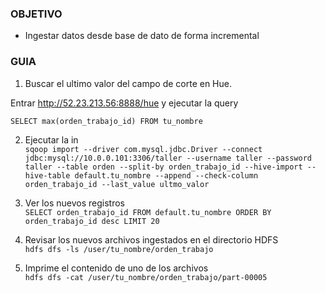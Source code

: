 ### OBJETIVO
* Ingestar datos desde base de dato de forma incremental

### GUIA
1. Buscar el ultimo valor del campo de corte en Hue.  

Entrar http://52.23.213.56:8888/hue y ejecutar la query 

`SELECT max(orden_trabajo_id) FROM tu_nombre` 

2. Ejecutar la in    
`sqoop import --driver com.mysql.jdbc.Driver --connect jdbc:mysql://10.0.0.101:3306/taller --username taller --password taller --table orden --split-by orden_trabajo_id --hive-import --hive-table default.tu_nombre --append --check-column orden_trabajo_id --last_value ultmo_valor`

3. Ver los nuevos registros  
`SELECT orden_trabajo_id FROM default.tu_nombre ORDER BY orden_trabajo_id desc LIMIT 20`

4. Revisar los nuevos archivos ingestados en el directorio HDFS  
`hdfs dfs -ls /user/tu_nombre/orden_trabajo`

5. Imprime el contenido de uno de los archivos  
`hdfs dfs -cat /user/tu_nombre/orden_trabajo/part-00005`


